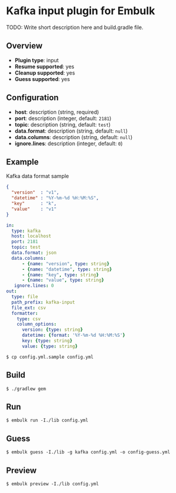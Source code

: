 # Kafka input plugin for Embulk

TODO: Write short description here and build.gradle file.

## Overview

* **Plugin type**: input
* **Resume supported**: yes
* **Cleanup supported**: yes
* **Guess supported**: yes

## Configuration

- **host**: description (string, required)
- **port**: description (integer, default: `2181`)
- **topic**: description (string, default: `test`)
- **data.format**: description (string, default: `null`)
- **data.columns**: description (string, default: `null`)
- **ignore.lines**: description (integer, default: `0`)

## Example

Kafka data format sample

```json
{
  "version"  : "v1",
  "datetime" : "%Y-%m-%d %H:%M:%S",
  "key"      : "k",
  "value"    : "v1"
}
```

```yaml
in:
  type: kafka
  host: localhost
  port: 2181
  topic: test
  data.format: json
  data.columns:
      - {name: "version", type: string}
      - {name: "datetime", type: string}
      - {name: "key", type: string}
      - {name: "value", type: string}
   ignore.lines: 0
out:
  type: file
  path_prefix: kafka-input
  file_ext: csv
  formatter:
    type: csv
    column_options:
      version: {type: string}
      datetime: {format: '%Y-%m-%d %H:%M:%S'}
      key: {type: string}
      value: {type: string}
```

```
$ cp config.yml.sample config.yml
```


## Build

```
$ ./gradlew gem
```

## Run

```
$ embulk run -I./lib config.yml
```

## Guess

```
$ embulk guess -I./lib -g kafka config.yml -o config-guess.yml
```

## Preview

```
$ embulk preview -I./lib config.yml
```


